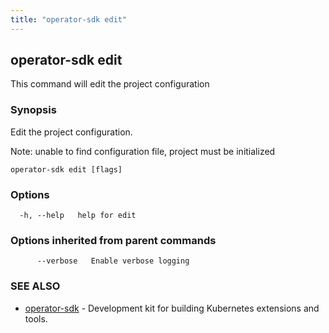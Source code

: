 ```yaml
---
title: "operator-sdk edit"
---
```

## operator-sdk edit

This command will edit the project configuration

### Synopsis

Edit the project configuration.

Note: unable to find configuration file, project must be initialized

```
operator-sdk edit [flags]
```

### Options

```
  -h, --help   help for edit
```

### Options inherited from parent commands

```
      --verbose   Enable verbose logging
```

### SEE ALSO

* [operator-sdk](../operator-sdk)	 - Development kit for building Kubernetes extensions and tools.

